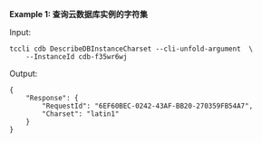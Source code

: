 **Example 1: 查询云数据库实例的字符集**



Input: 

```
tccli cdb DescribeDBInstanceCharset --cli-unfold-argument  \
    --InstanceId cdb-f35wr6wj
```

Output: 
```
{
    "Response": {
        "RequestId": "6EF60BEC-0242-43AF-BB20-270359FB54A7",
        "Charset": "latin1"
    }
}
```

